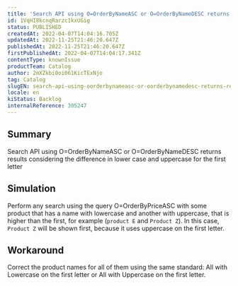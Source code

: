 ```yaml
---
title: 'Search API using O=OrderByNameASC or O=OrderByNameDESC returns results considering difference in lower case and uppercase for first letter'
id: 1VqHI8kcnqRarzc1kxUGig
status: PUBLISHED
createdAt: 2022-04-07T14:04:16.705Z
updatedAt: 2022-11-25T21:46:20.647Z
publishedAt: 2022-11-25T21:46:20.647Z
firstPublishedAt: 2022-04-07T14:04:17.341Z
contentType: knownIssue
productTeam: Catalog
author: 2mXZkbi0oi061KicTExNjo
tag: Catalog
slugEN: search-api-using-oorderbynameasc-or-oorderbynamedesc-returns-results-considering-difference-in-lower-case-and-uppercase-for-first-letter
locale: en
kiStatus: Backlog
internalReference: 305247
---
```


## Summary


Search API using O=OrderByNameASC or O=OrderByNameDESC returns results considering the difference in lower case and uppercase for the first letter



## Simulation


Perform any search using the query O=OrderByPriceASC with some product that has a name with lowercase and another with uppercase, that is higher than the first, for example (`product E` and `Product Z`).
In this case, `Product Z` will be shown first, because it uses uppercase on the first letter.



## Workaround


Correct the product names for all of them using the same standard: All with Lowercase on the first letter or All with Uppercase on the first letter.

